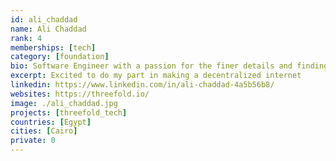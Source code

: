 ```yaml
---
id: ali_chaddad
name: Ali Chaddad
rank: 4
memberships: [tech]
category: [foundation]
bio: Software Engineer with a passion for the finer details and finding the best tools for every job.
excerpt: Excited to do my part in making a decentralized internet
linkedin: https://www.linkedin.com/in/ali-chaddad-4a5b56b8/
websites: https://threefold.io/
image: ./ali_chaddad.jpg
projects: [threefold_tech]
countries: [Egypt]
cities: [Cairo]
private: 0
---
```

